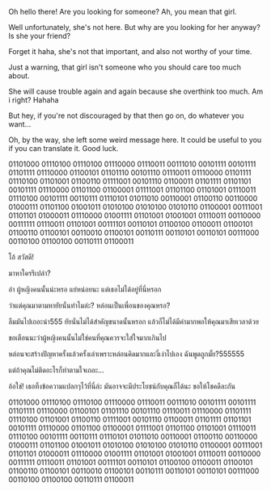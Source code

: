 Oh hello there! 
Are you looking for someone? 
Ah, you mean that girl.

Well unfortunately, she's not here. 
But why are you looking for her anyway? Is she your friend? 

Forget it haha, she's not that important, and also not worthy of your time.

Just a warning, that girl isn't someone who you should care too much about. 

She will cause trouble again and again because she overthink too much. Am i right? Hahaha

But hey, if you're not discouraged by that then go on, do whatever you want...

Oh, by the way, she left some weird message here. It could be useful to you if you can translate it. Good luck.

01101000 01110100 01110100 01110000 01110011 00111010 00101111 00101111 01101111 01110000 01100101 01101110 00101110 01110011 01110000 01101111 01110100 01101001 01100110 01111001 00101110 01100011 01101111 01101101 00101111 01110000 01101100 01100001 01111001 01101100 01101001 01110011 01110100 00101111 00110111 01110101 01011010 00110001 01100110 00110000 01000111 01101100 01001011 01010100 01010100 01010110 01100001 00111001 01101101 01000011 01110000 01001111 01101001 01001001 01110011 00110000 00111111 01110011 01101001 00111101 00110101 01100100 01100011 01100101 01100110 01100101 00110010 01100101 00110111 00110101 00110101 00111000 00110100 01100100 00110111 01100011

โอ้ สวัสดี! 

มาหาใครรึเปล่า? 

อ๋า ผู้หญิงคนนั้นน่ะหรอ
แย่หน่อยนะ แต่เธอไม่ได้อยู่ที่นี่หรอก 

ว่าแต่คุณมาตามหายัยนั่นทำไมล่ะ? หล่อนเป็นเพื่อนของคุณหรอ?

ลืมมันไปเถอะน่า555 ยัยนั่นไม่ได้สำคัญขนาดนั้นหรอก แล้วก็ไม่ได้มีค่ามากพอให้คุณมาเสียเวลาด้วย

ขอเตือนนะว่าผู้หญิงคนนั้นไม่ใช่คนที่คุณควรจะใส่ใจมากเกินไป

หล่อนจะสร้างปัญหาครั้งแล้วครั้งเล่าเพราะหล่อนคิดมากและงี่เง่าไปเอง ฉันพูดถูกมั้ย?555555

แต่ถ้าคุณไม่ติดอะไรก็ทำตามใจเถอะ...

อ้อใช่! เธอทิ้งข้อความแปลกๆไว้ที่นี่ล่ะ มันอาจจะมีประโยชน์กับคุณก็ได้นะ ขอให้โชคดีละกัน

01101000 01110100 01110100 01110000 01110011 00111010 00101111 00101111 01101111 01110000 01100101 01101110 00101110 01110011 01110000 01101111 01110100 01101001 01100110 01111001 00101110 01100011 01101111 01101101 00101111 01110000 01101100 01100001 01111001 01101100 01101001 01110011 01110100 00101111 00110111 01110101 01011010 00110001 01100110 00110000 01000111 01101100 01001011 01010100 01010100 01010110 01100001 00111001 01101101 01000011 01110000 01001111 01101001 01001001 01110011 00110000 00111111 01110011 01101001 00111101 00110101 01100100 01100011 01100101 01100110 01100101 00110010 01100101 00110111 00110101 00110101 00111000 00110100 01100100 00110111 01100011<!---
pattrishcia/pattrishcia is a ✨ special ✨ repository because its `README.md` (this file) appears on your GitHub profile.
You can click the Preview link to take a look at your changes.
--->
